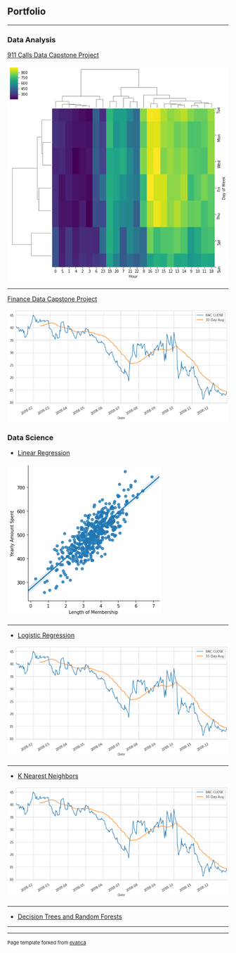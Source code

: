 ## Portfolio

---

### Data Analysis

[911 Calls Data Capstone Project](https://nbviewer.jupyter.org/github/ameyer73/ameyer73.github.io/blob/master/10-Data-Capstone-Projects/911%20Calls%20Project.ipynb)

<img src="images/DS_911_Image.png?raw=true"/>

---
[Finance Data Capstone Project](https://nbviewer.jupyter.org/github/ameyer73/ameyer73.github.io/blob/master/10-Data-Capstone-Projects/Finance%20Project.ipynb)

<img src="images/DS_Finance_Image.png?raw=true"/>

### Data Science

- [Linear Regression](https://nbviewer.jupyter.org/github/ameyer73/ameyer73.github.io/blob/master/Data%20Science%20Projects/02-Linear%20Regression%20Project.ipynb)
<img src="images/DS_Linear_Regression_Image.png?raw=true"/>

---

- [Logistic Regression](https://nbviewer.jupyter.org/github/ameyer73/ameyer73.github.io/blob/master/Data%20Science%20Projects/02-Logistic%20Regression%20Project.ipynb)
<img src="images/DS_Finance_Image.png?raw=true"/>

---

- [K Nearest Neighbors](https://nbviewer.jupyter.org/github/ameyer73/ameyer73.github.io/blob/master/Data%20Science%20Projects/02-K%20Nearest%20Neighbors%20Project%20Final.ipynb)
<img src="images/DS_Finance_Image.png?raw=true"/>

---

- [Decision Trees and Random Forests](http://example.com/)

---




---
<p style="font-size:11px">Page template forked from <a href="https://github.com/evanca/quick-portfolio">evanca</a></p>
<!-- Remove above link if you don't want to attibute -->
